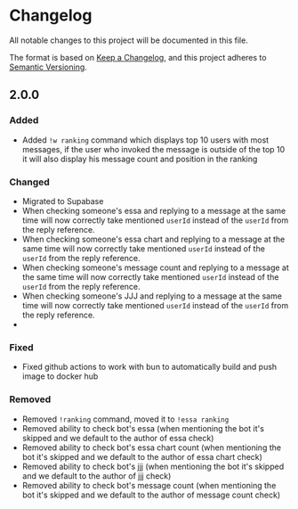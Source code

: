 # Changelog

All notable changes to this project will be documented in this file.

The format is based on [Keep a Changelog](https://keepachangelog.com/en/1.1.0/),
and this project adheres to [Semantic Versioning](https://semver.org/spec/v2.0.0.html).

## 2.0.0

### Added

- Added `!w ranking` command which displays top 10 users with most messages, if the user who invoked the message is outside of the top 10 it will also display his message count and position in the ranking

### Changed

- Migrated to Supabase
- When checking someone's essa and replying to a message at the same time will now correctly take mentioned `userId` instead of the `userId` from the reply reference.
- When checking someone's essa chart and replying to a message at the same time will now correctly take mentioned `userId` instead of the `userId` from the reply reference.
- When checking someone's message count and replying to a message at the same time will now correctly take mentioned `userId` instead of the `userId` from the reply reference.
- When checking someone's JJJ and replying to a message at the same time will now correctly take mentioned `userId` instead of the `userId` from the reply reference.
-

### Fixed

- Fixed github actions to work with bun to automatically build and push image to docker hub

### Removed

- Removed `!ranking` command, moved it to `!essa ranking`
- Removed ability to check bot's essa (when mentioning the bot it's skipped and we default to the author of essa check)
- Removed ability to check bot's essa chart count (when mentioning the bot it's skipped and we default to the author of essa chart check)
- Removed ability to check bot's jjj (when mentioning the bot it's skipped and we default to the author of jjj check)
- Removed ability to check bot's message count (when mentioning the bot it's skipped and we default to the author of message count check)

